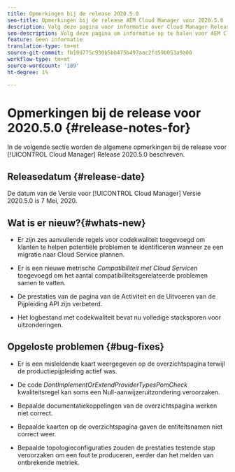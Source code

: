 ```yaml
---
title: Opmerkingen bij de release 2020.5.0
seo-title: Opmerkingen bij de release AEM Cloud Manager voor 2020.5.0
description: Volg deze pagina voor informatie over Cloud Manager Release 2020.5.0
seo-description: Volg deze pagina om informatie op te halen voor AEM Cloud Manager Release 2020.5.0
feature: Geen informatie
translation-type: tm+mt
source-git-commit: fb10d775c930b5bb475b497aac2fd59b053a9a00
workflow-type: tm+mt
source-wordcount: '189'
ht-degree: 1%

---
```


# Opmerkingen bij de release voor 2020.5.0 {#release-notes-for}

In de volgende sectie worden de algemene opmerkingen bij de release voor [!UICONTROL Cloud Manager] Release 2020.5.0 beschreven.

## Releasedatum {#release-date}

De datum van de Versie voor [!UICONTROL Cloud Manager] Versie 2020.5.0 is 7 Mei, 2020.

## Wat is er nieuw?{#whats-new}

* Er zijn zes aanvullende regels voor codekwaliteit toegevoegd om klanten te helpen potentiële problemen te identificeren wanneer ze een migratie naar Cloud Service plannen.

* Er is een nieuwe metrische *Compatibiliteit met Cloud Servicen* toegevoegd om het aantal compatibiliteitsgerelateerde problemen samen te vatten.

* De prestaties van de pagina van de Activiteit en de Uitvoeren van de Pijpleiding API zijn verbeterd.

* Het logbestand met codekwaliteit bevat nu volledige stacksporen voor uitzonderingen.

## Opgeloste problemen {#bug-fixes}

* Er is een misleidende kaart weergegeven op de overzichtspagina terwijl de productiepijpleiding actief was.

* De code *DontImplementOrExtendProviderTypesPomCheck* kwaliteitsregel kan soms een Null-aanwijzeruitzondering veroorzaken.

* Bepaalde documentatiekoppelingen van de overzichtspagina werken niet correct.

* Bepaalde kaarten op de overzichtspagina gaven de entiteitsnamen niet correct weer.

* Bepaalde topologieconfiguraties zouden de prestaties testende stap veroorzaken om een fout te produceren, eerder dan het melden van ontbrekende metriek.

